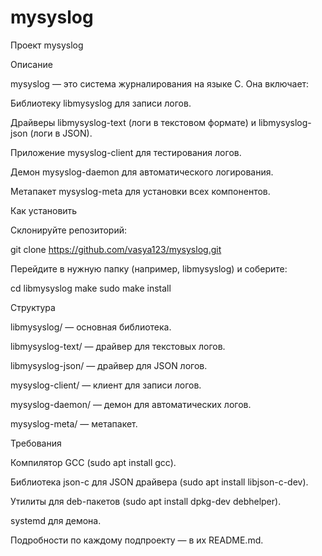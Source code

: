 # mysyslog
Проект mysyslog

Описание

mysyslog — это система журналирования на языке C. Она включает:





Библиотеку libmysyslog для записи логов.



Драйверы libmysyslog-text (логи в текстовом формате) и libmysyslog-json (логи в JSON).



Приложение mysyslog-client для тестирования логов.



Демон mysyslog-daemon для автоматического логирования.



Метапакет mysyslog-meta для установки всех компонентов.

Как установить





Склонируйте репозиторий:

git clone https://github.com/vasya123/mysyslog.git



Перейдите в нужную папку (например, libmysyslog) и соберите:

cd libmysyslog
make
sudo make install

Структура





libmysyslog/ — основная библиотека.



libmysyslog-text/ — драйвер для текстовых логов.



libmysyslog-json/ — драйвер для JSON логов.



mysyslog-client/ — клиент для записи логов.



mysyslog-daemon/ — демон для автоматических логов.



mysyslog-meta/ — метапакет.

Требования





Компилятор GCC (sudo apt install gcc).



Библиотека json-c для JSON драйвера (sudo apt install libjson-c-dev).



Утилиты для deb-пакетов (sudo apt install dpkg-dev debhelper).



systemd для демона.

Подробности по каждому подпроекту — в их README.md.
